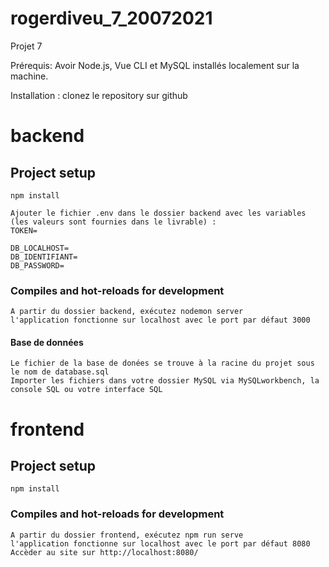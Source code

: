 # rogerdiveu_7_20072021
Projet 7

Prérequis: Avoir Node.js, Vue CLI et MySQL installés localement sur la machine.

Installation : clonez le repository sur github


# backend

## Project setup
```
npm install

Ajouter le fichier .env dans le dossier backend avec les variables (les valeurs sont fournies dans le livrable) :
TOKEN=

DB_LOCALHOST=
DB_IDENTIFIANT=
DB_PASSWORD=
```
### Compiles and hot-reloads for development
```
A partir du dossier backend, exécutez nodemon server
l'application fonctionne sur localhost avec le port par défaut 3000
```
#### Base de données
```
Le fichier de la base de donées se trouve à la racine du projet sous le nom de database.sql
Importer les fichiers dans votre dossier MySQL via MySQLworkbench, la console SQL ou votre interface SQL
```

# frontend

## Project setup
```
npm install
```
### Compiles and hot-reloads for development
```
A partir du dossier frontend, exécutez npm run serve
l'application fonctionne sur localhost avec le port par défaut 8080
Accèder au site sur http://localhost:8080/
```